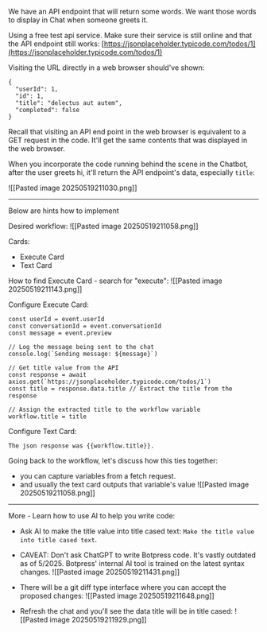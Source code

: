 We have an API endpoint that will return some words. We want those words to display in Chat when someone greets it.

Using a free test api service. Make sure their service is still online and that the API endpoint still works:
[https://jsonplaceholder.typicode.com/todos/1](https://jsonplaceholder.typicode.com/todos/1)

Visiting the URL directly in a web browser should've shown:
```
{
  "userId": 1,
  "id": 1,
  "title": "delectus aut autem",
  "completed": false
}
```

Recall that visiting an API end point in the web browser is equivalent to a GET request in the code. It'll get the same contents that was displayed in the web browser.

When you incorporate the code running behind the scene in the Chatbot, after the user greets hi, it'll return the API endpoint's data, especially `title`:

![[Pasted image 20250519211030.png]]

---

Below are hints how to implement

Desired workflow:
![[Pasted image 20250519211058.png]]

Cards: 
- Execute Card
- Text Card

How to find Execute Card - search for "execute":
![[Pasted image 20250519211143.png]]


Configure Execute Card:
```
const userId = event.userId  
const conversationId = event.conversationId  
const message = event.preview  
  
// Log the message being sent to the chat  
console.log(`Sending message: ${message}`)  
  
// Get title value from the API  
const response = await axios.get(`https://jsonplaceholder.typicode.com/todos/1`)  
const title = response.data.title // Extract the title from the response  
  
// Assign the extracted title to the workflow variable  
workflow.title = title
```

Configure Text Card:
```
The json response was {{workflow.title}}.
```


Going back to the workflow, let's discuss how this ties together:
- you can capture variables from a fetch request.
- and usually the text card outputs that variable's value
![[Pasted image 20250519211058.png]]

---

More - Learn how to use AI to help you write code:
- Ask AI to make the title value into title cased text: `Make the title value into title cased text`.
- CAVEAT: Don't ask ChatGPT to write Botpress code. It's vastly outdated as of 5/2025. Botpress' internal AI tool is trained on the latest syntax changes.
  ![[Pasted image 20250519211431.png]]


- There will be a git diff type interface where you can accept the proposed changes:
  ![[Pasted image 20250519211648.png]]
- Refresh the chat and you'll see the data title will be in title cased:
  ![[Pasted image 20250519211929.png]]